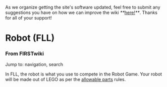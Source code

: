 As we organize getting the site's software updated, feel free to submit any
suggestions you have on how we can improve the wiki
_**_[here!](/index.php/User:Hallry/Suggestions "User:Hallry/Suggestions"
)_**_. Thanks for all of your support!

# Robot (FLL)

### From FIRSTwiki

Jump to: navigation, search

In FLL, the robot is what you use to compete in the Robot Game. Your robot
will be made out of LEGO as per the [allowable
parts](/index.php/FLL_Allowable_Parts "FLL Allowable Parts" ) rules.


